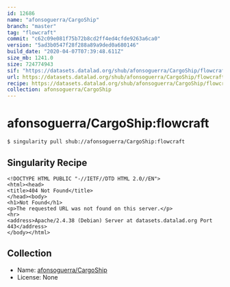 ```yaml
---
id: 12686
name: "afonsoguerra/CargoShip"
branch: "master"
tag: "flowcraft"
commit: "c62c09e081f75b72b8cd2ff4ed4cfde9263a6ca0"
version: "5ad3b0547f28f288a89a9ded0a680146"
build_date: "2020-04-07T07:39:48.611Z"
size_mb: 1241.0
size: 724774943
sif: "https://datasets.datalad.org/shub/afonsoguerra/CargoShip/flowcraft/2020-04-07-c62c09e0-5ad3b054/5ad3b0547f28f288a89a9ded0a680146.sif"
url: https://datasets.datalad.org/shub/afonsoguerra/CargoShip/flowcraft/2020-04-07-c62c09e0-5ad3b054/
recipe: https://datasets.datalad.org/shub/afonsoguerra/CargoShip/flowcraft/2020-04-07-c62c09e0-5ad3b054/Singularity
collection: afonsoguerra/CargoShip
---
```


# afonsoguerra/CargoShip:flowcraft

```bash
$ singularity pull shub://afonsoguerra/CargoShip:flowcraft
```

## Singularity Recipe

```singularity
<!DOCTYPE HTML PUBLIC "-//IETF//DTD HTML 2.0//EN">
<html><head>
<title>404 Not Found</title>
</head><body>
<h1>Not Found</h1>
<p>The requested URL was not found on this server.</p>
<hr>
<address>Apache/2.4.38 (Debian) Server at datasets.datalad.org Port 443</address>
</body></html>
```

## Collection

 - Name: [afonsoguerra/CargoShip](https://github.com/afonsoguerra/CargoShip)
 - License: None

